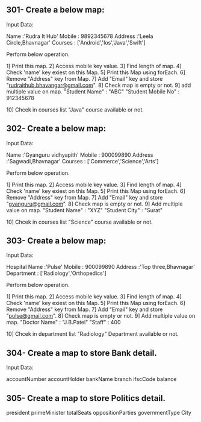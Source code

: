  ## 301- Create a below map:

 Input Data:

Name :'Rudra It Hub'
Mobile : 9892345678
Address :'Leela Circle,Bhavnagar'
Courses : ['Android','Ios','Java','Swift']

Perform below operation.

1] Print this map.
2] Access mobile key value.
3] Find length of map.
4] Check 'name' key exiest on this Map.
5] Print this Map using forEach.
6] Remove "Address" key from Map.
7] Add "Email" key and store "rudraithub.bhavangar@gmail.com".
8] Check map is empty or not.
9] add multiple value on map.
 "Student Name" : "ABC"
 "Student Mobile No" : 912345678
 
10] Chcek in courses list "Java" course available or not.
 
 ## 302- Create a below map:

 Input Data:

Name :'Gyanguru vidhyapith'
Mobile : 900099890
Address :'Sagwadi,Bhavnagar'
Courses : ['Commerce','Science','Arts']

Perform below operation.

1] Print this map.
2] Access mobile key value.
3] Find length of map.
4] Check 'name' key exiest on this Map.
5] Print this Map using forEach.
6] Remove "Address" key from Map.
7] Add "Email" key and store "gyanguru@gmail.com".
8] Check map is empty or not.
9] Add multiple value on map.
 "Student Name" : "XYZ"
 "Student City" : "Surat"
 
10] Chcek in courses list "Science" course available or not.
 
## 303- Create a below map:

 Input Data:

Hospital Name :'Pulse'
Mobile : 900099890
Address :'Top three,Bhavnagar'
Department : ['Radiology','Orthopedics']

Perform below operation.

1] Print this map.
2] Access mobile key value.
3] Find length of map.
4] Check 'name' key exiest on this Map.
5] Print this Map using forEach.
6] Remove "Address" key from Map.
7] Add "Email" key and store "pulse@gmail.com".
8] Check map is empty or not.
9] Add multiple value on map.
 "Doctor Name" : "J.B.Patel"
 "Staff" : 400
 
10] Chcek in department list "Radiology" Department available or not.
 
## 304- Create a map to store Bank detail.
 Input Data:

 accountNumber
 accountHolder
 bankName
 branch
 ifscCode
 balance


## 305- Create a map to store Politics detail.

president
primeMinister
totalSeats
oppositionParties
governmentType
City
